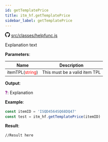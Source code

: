 ```yaml
---
id: getTemplatePrice
title: itm_hf.getTemplatePrice
sidebar_label: getTemplatePrice
---
```

![](/img/github.png) [src/classes/helpfunc.js](https://github.com/TrustedSourceLeaks/LeakedServer/blob/master/src/classes/helpfunc.js)

Explanation text

**Parameters**:

Name  |   Description 
----------- |   -----------
itemTPL(<font color="red">string</font>)  |   This must be a valid item TPL


**Output**:

**<font color="purple">?</font>**: Explanation


**Example**:
```js
const itemID = 'ISQD4564SQ68DQ47'
const test = itm_hf.getTemplatePrice(itemID)
```

**Result**:
```
//Result here
```

